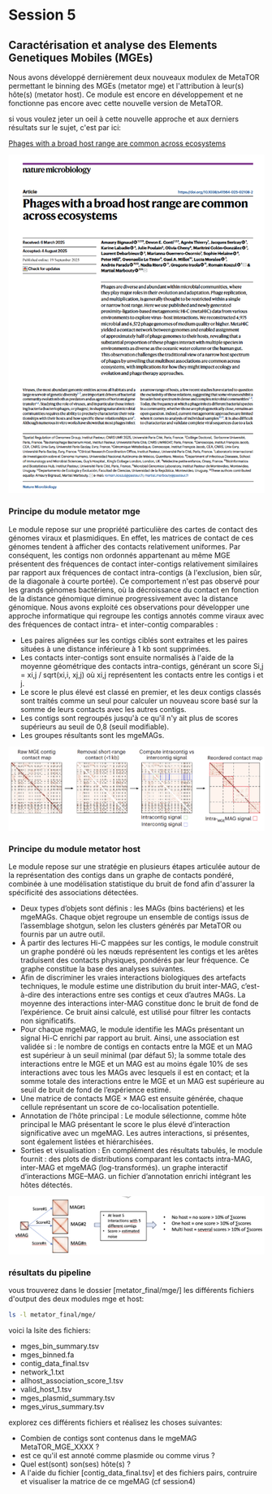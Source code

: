 # Session 5


## Caractérisation et analyse des Elements Genetiques Mobiles (MGEs)

Nous avons développé dernièrement deux nouveaux modulex de MetaTOR permettant le binning des MGEs (metator mge) et l'attribution à leur(s) hôte(s) (metator host).
Ce module est encore en développement et ne fonctionne pas encore avec cette nouvelle version de MetaTOR.

si vous voulez jeter un oeil à cette nouvelle approche et aux derniers résultats sur le sujet, c'est par ici:

[Phages with a broad host range are common across ecosystems](https://pasteur.hal.science/pasteur-05269627v1)

![paper_mge](docs/images/paper_mge.png)


### Principe du module metator mge 

Le module repose sur une propriété particulière des cartes de contact des génomes viraux et plasmidiques. En effet, les matrices de contact de ces génomes tendent à afficher des contacts relativement uniformes. Par conséquent, les contigs non ordonnés appartenant au même MGE présentent des fréquences de contact inter-contigs relativement similaires par rapport aux fréquences de contact intra-contigs (à l'exclusion, bien sûr, de la diagonale à courte portée). Ce comportement n'est pas observé pour les grands génomes bactériens, où la décroissance du contact en fonction de la distance génomique diminue progressivement avec la distance génomique. Nous avons exploité ces observations pour développer une approche informatique qui regroupe les contigs annotés comme viraux avec des fréquences de contact intra- et inter-contig comparables :

* Les paires alignées sur les contigs ciblés sont extraites et les paires situées à une distance inférieure à 1 kb sont supprimées.
* Les contacts inter-contigs sont ensuite normalisés à l'aide de la moyenne géométrique des contacts intra-contigs, générant un score Si,j = xi,j / sqrt(xi,i, xj,j) où xi,j représentent les contacts entre les contigs i et j.
* Le score le plus élevé est classé en premier, et les deux contigs classés sont traités comme un seul pour calculer un nouveau score basé sur la somme de leurs contacts avec les autres contigs.
* Les contigs sont regroupés jusqu'à ce qu'il n'y ait plus de scores supérieurs au seuil de 0,8 (seuil modifiable). 
* Les groupes résultants sont les mgeMAGs.


![module_mge](docs/images/module_mge.png)


### Principe du module metator host

Le module repose sur une stratégie en plusieurs étapes articulée autour de la représentation des contigs dans un graphe de contacts pondéré, combinée à une modélisation statistique du bruit de fond afin d'assurer la spécificité des associations détectées.
*	Deux types d’objets sont définis : les MAGs (bins bactériens) et les mgeMAGs. Chaque objet regroupe un ensemble de contigs issus de l’assemblage shotgun, selon les clusters générés par MetaTOR ou fournis par un autre outil.
*	À partir des lectures Hi-C mappées sur les contigs, le module construit un graphe pondéré où les nœuds représentent les contigs et les arêtes traduisent des contacts physiques, pondérés par leur fréquence. Ce graphe constitue la base des analyses suivantes.
*	Afin de discriminer les vraies interactions biologiques des artefacts techniques, le module estime une distribution du bruit inter-MAG, c’est-à-dire des interactions entre ses contigs et ceux d’autres MAGs. La moyenne des interactions inter-MAG constitue donc le bruit de fond de l’expérience. Ce bruit ainsi calculé, est utilisé pour filtrer les contacts non significatifs.
*	Pour chaque mgeMAG, le module identifie les MAGs présentant un signal Hi-C enrichi par rapport au bruit. Ainsi, une association est validée si :
  	le nombre de  contigs en  contacts entre la MGE et un MAG est supérieur à un seuil minimal (par défaut 5);
  	la somme totale des interactions entre le MGE et un MAG est au moins égale 10% de ses interactions avec tous les MAGs avec lesquels il est en contact;
  	et la somme totale des interactions entre le MGE et un MAG est supérieure  au seuil de bruit de fond de l’expérience estimé.
*	Une matrice de contacts MGE × MAG est ensuite générée, chaque cellule représentant un score de co-localisation potentielle.
*	Annotation de l’hôte principal : Le module sélectionne, comme hôte principal le MAG présentant le score le plus élevé d’interaction significative avec un mgeMAG. Les autres interactions, si présentes, sont également listées et hiérarchisées.
*	Sorties et visualisation : En complément des résultats tabulés, le module fournit :
  	des plots de distributions comparant les contacts intra-MAG, inter-MAG et mgeMAG (log-transformés).
  	un graphe interactif d’interactions MGE–MAG.
  	un fichier d’annotation enrichi intégrant les hôtes détectés.

![module_host](docs/images/module_host.png)

### résultats du pipeline

vous trouverez dans le dossier [metator_final/mge/] les différents fichiers d'output des deux modules mge et host:

```sh
ls -l metator_final/mge/
```

voici la lsite des fichiers:

* mges_bin_summary.tsv
* mges_binned.fa
* contig_data_final.tsv
* network_1.txt
* allhost_association_score_1.tsv
* valid_host_1.tsv
* mges_plasmid_summary.tsv
* mges_virus_summary.tsv


explorez ces différents fichiers et réalisez les choses suivantes:

* Combien de contigs sont contenus dans le mgeMAG MetaTOR_MGE_XXXX ?
* est ce qu'il est annoté comme plasmide ou comme virus ?
* Quel est(sont) son(ses) hôte(s) ?
* A l'aide du fichier [contig_data_final.tsv] et des fichiers pairs, contruire et visualiser la matrice de ce mgeMAG (cf session4)


